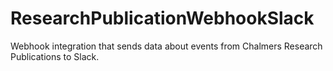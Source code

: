 # ResearchPublicationWebhookSlack
Webhook integration that sends data about events from Chalmers Research Publications to Slack.
